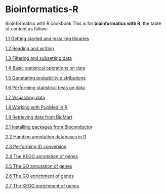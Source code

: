 # Bioinformatics-R
Bioinformatics with R cookbook
This is for **bioinformatics with R**, the table of content as follow:

[1.1 Getting started and installing libraries](https://github.com/xiaowei3223/Bioinformatics-R/blob/master/chapter1/1.1%20Getting%20started%20and%20installing%20libraries.md)

[1.2 Reading and writing](https://github.com/xiaowei3223/Bioinformatics-R/blob/master/chapter1/1.2%20Reading%20and%20writing%20data.md)

[1.3 Filtering and subsetting data](https://github.com/xiaowei3223/Bioinformatics-R/blob/master/chapter1/1.3%20Filtering%20and%20subsetting%20data.md)

[1.4 Basic statistical operations on data](https://github.com/xiaowei3223/Bioinformatics-R/blob/master/chapter1/1.4%20Basic%20statistical%20operations%20on%20data.md)

[1.5 Genetating probability distributions](https://github.com/xiaowei3223/Bioinformatics-R/blob/master/chapter1/1.5%20Genetating%20probability%20distributions/1.5%20Genetating%20probability%20distributions.md)

[1.6 Performing statistical tests on data](https://github.com/xiaowei3223/Bioinformatics-R/blob/master/chapter1/1.6%20Performing%20statistical%20tests%20on%20data.md)

[1.7 Visualizing data](https://github.com/xiaowei3223/Bioinformatics-R/blob/master/chapter1/1.7%20%20Visualizing%20data/1.7%20%20Visualizing%20data.md)

[1.8 Working with PubMed in R](https://github.com/xiaowei3223/Bioinformatics-R/blob/master/chapter1/1.8%20Working%20with%20PubMed%20in%20R.md)

[1.9 Retrieving data from BioMart](https://github.com/xiaowei3223/Bioinformatics-R/blob/master/chapter1/1.9%20Retrieving%20data%20from%20BioMart.md)

[2.1 Installing packages from Bioconductor](https://github.com/xiaowei3223/Bioinformatics-R/blob/master/chapter2/2.1%20Installing%20packages%20from%20Bioconductor.md)

[2.2 Handing annotation databases in R](https://github.com/xiaowei3223/Bioinformatics-R/blob/master/chapter2/2.2%20Handing%20annotation%20databases%20in%20R.md)

[2.3 Performing ID conversion](https://github.com/xiaowei3223/Bioinformatics-R/blob/master/chapter2/2.3%20Performing%20ID%20conversions.md)

[2.4 The KEGG annotation of genes](https://github.com/xiaowei3223/Bioinformatics-R/blob/master/chapter2/2.4%20The%20KEGG%20annotation%20of%20genes.md)

[2.5 The GO annotation of genes](https://github.com/xiaowei3223/Bioinformatics-R/blob/master/chapter2/2.5%20The%20GO%20annotation%20of%20genes.md)

[2.6 The GO enrichment of genes](https://github.com/xiaowei3223/Bioinformatics-R/blob/master/chapter2/2.6%20The%20GO%20enrichment%20of%20genes.md)

[2.7 The KEGG enrichment of genes](https://github.com/xiaowei3223/Bioinformatics-R/blob/master/chapter2/2.7%20The%20KEGG%20enrichment%20of%20genes.md)
